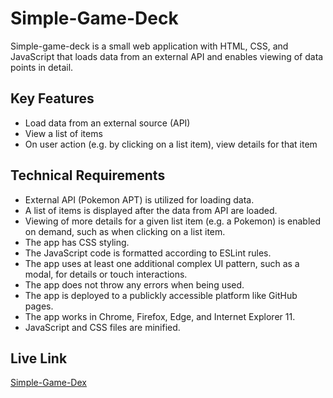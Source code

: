 # Simple-Game-Deck
Simple-game-deck is a small web application with HTML, CSS, and JavaScript that loads data from an external API and enables viewing of data points in detail.

## Key Features
- Load data from an external source (API)
- View a list of items
- On user action (e.g. by clicking on a list item), view details for that item

## Technical Requirements
- External API (Pokemon APT) is utilized for loading data.
- A list of items is displayed after the data from API are loaded.
- Viewing of more details for a given list item (e.g. a Pokemon) is enabled on demand, such as when clicking on a list item.
- The app has CSS styling.
- The JavaScript code is formatted according to ESLint rules.
- The app uses at least one additional complex UI pattern, such as a modal, for details or touch interactions.
- The app does not throw any errors when being used.
- The app is deployed to a publickly accessible platform like GitHub pages.
- The app works in Chrome, Firefox, Edge, and Internet Explorer 11.
- JavaScript and CSS files are minified.

## Live Link
[Simple-Game-Dex](https://caduella.github.io/simple-game-deck/)
